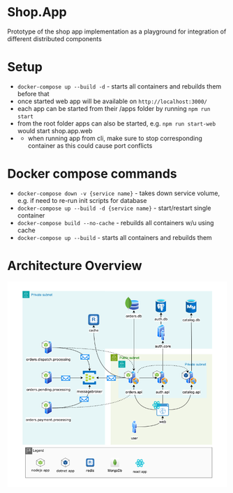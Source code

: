 # Shop.App
Prototype of the shop app implementation as a playground for integration of different distributed components

# Setup
* `docker-compose up --build -d` - starts all containers and rebuilds them before that
* once started web app will be available on `http://localhost:3000/`
* each app can be started from their /apps folder by running `npm run start`
* from the root folder apps can also be started, e.g. `npm run start-web` would start shop.app.web
* * when running app from cli, make sure to stop corresponding container as this could cause port conflicts



# Docker compose commands
* `docker-compose down -v {service name}` - takes down service volume, e.g. if need to re-run init scripts for database
* `docker-compose up --build -d {service name}` - start/restart single container
* `docker-compose build --no-cache` - rebuilds all containers w/u using cache
* `docker-compose up --build` - starts all containers and rebuilds them


# Architecture Overview
![Architecture Overview](media/Shop.App.Architecture_1.png)
